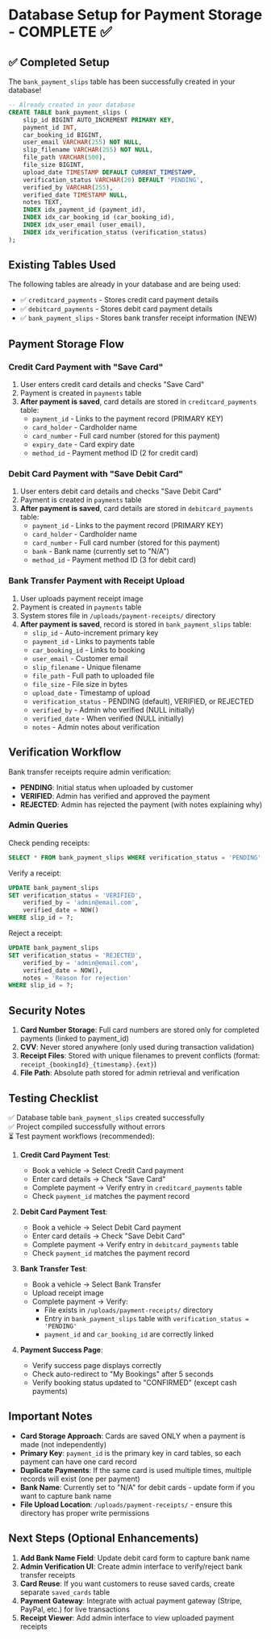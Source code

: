 # Database Setup for Payment Storage - COMPLETE ✅

## ✅ Completed Setup

The `bank_payment_slips` table has been successfully created in your database!

```sql
-- Already created in your database
CREATE TABLE bank_payment_slips (
    slip_id BIGINT AUTO_INCREMENT PRIMARY KEY,
    payment_id INT,
    car_booking_id BIGINT,
    user_email VARCHAR(255) NOT NULL,
    slip_filename VARCHAR(255) NOT NULL,
    file_path VARCHAR(500),
    file_size BIGINT,
    upload_date TIMESTAMP DEFAULT CURRENT_TIMESTAMP,
    verification_status VARCHAR(20) DEFAULT 'PENDING',
    verified_by VARCHAR(255),
    verified_date TIMESTAMP NULL,
    notes TEXT,
    INDEX idx_payment_id (payment_id),
    INDEX idx_car_booking_id (car_booking_id),
    INDEX idx_user_email (user_email),
    INDEX idx_verification_status (verification_status)
);
```

## Existing Tables Used

The following tables are already in your database and are being used:
- ✅ `creditcard_payments` - Stores credit card payment details
- ✅ `debitcard_payments` - Stores debit card payment details
- ✅ `bank_payment_slips` - Stores bank transfer receipt information (NEW)

## Payment Storage Flow

### Credit Card Payment with "Save Card"
1. User enters credit card details and checks "Save Card"
2. Payment is created in `payments` table
3. **After payment is saved**, card details are stored in `creditcard_payments` table:
   - `payment_id` - Links to the payment record (PRIMARY KEY)
   - `card_holder` - Cardholder name
   - `card_number` - Full card number (stored for this payment)
   - `expiry_date` - Card expiry date
   - `method_id` - Payment method ID (2 for credit card)

### Debit Card Payment with "Save Debit Card"
1. User enters debit card details and checks "Save Debit Card"
2. Payment is created in `payments` table
3. **After payment is saved**, card details are stored in `debitcard_payments` table:
   - `payment_id` - Links to the payment record (PRIMARY KEY)
   - `card_holder` - Cardholder name
   - `card_number` - Full card number (stored for this payment)
   - `bank` - Bank name (currently set to "N/A")
   - `method_id` - Payment method ID (3 for debit card)

### Bank Transfer Payment with Receipt Upload
1. User uploads payment receipt image
2. Payment is created in `payments` table
3. System stores file in `/uploads/payment-receipts/` directory
4. **After payment is saved**, record is stored in `bank_payment_slips` table:
   - `slip_id` - Auto-increment primary key
   - `payment_id` - Links to payments table
   - `car_booking_id` - Links to booking
   - `user_email` - Customer email
   - `slip_filename` - Unique filename
   - `file_path` - Full path to uploaded file
   - `file_size` - File size in bytes
   - `upload_date` - Timestamp of upload
   - `verification_status` - PENDING (default), VERIFIED, or REJECTED
   - `verified_by` - Admin who verified (NULL initially)
   - `verified_date` - When verified (NULL initially)
   - `notes` - Admin notes about verification

## Verification Workflow

Bank transfer receipts require admin verification:
- **PENDING**: Initial status when uploaded by customer
- **VERIFIED**: Admin has verified and approved the payment
- **REJECTED**: Admin has rejected the payment (with notes explaining why)

### Admin Queries

Check pending receipts:
```sql
SELECT * FROM bank_payment_slips WHERE verification_status = 'PENDING';
```

Verify a receipt:
```sql
UPDATE bank_payment_slips 
SET verification_status = 'VERIFIED', 
    verified_by = 'admin@email.com', 
    verified_date = NOW() 
WHERE slip_id = ?;
```

Reject a receipt:
```sql
UPDATE bank_payment_slips 
SET verification_status = 'REJECTED', 
    verified_by = 'admin@email.com', 
    verified_date = NOW(),
    notes = 'Reason for rejection' 
WHERE slip_id = ?;
```

## Security Notes

1. **Card Number Storage**: Full card numbers are stored only for completed payments (linked to payment_id)
2. **CVV**: Never stored anywhere (only used during transaction validation)
3. **Receipt Files**: Stored with unique filenames to prevent conflicts (format: `receipt_{bookingId}_{timestamp}.{ext}`)
4. **File Path**: Absolute path stored for admin retrieval and verification

## Testing Checklist

✅ Database table `bank_payment_slips` created successfully  
✅ Project compiled successfully without errors  
⏳ Test payment workflows (recommended):

1. **Credit Card Payment Test**:
   - Book a vehicle → Select Credit Card payment
   - Enter card details → Check "Save Card"
   - Complete payment → Verify entry in `creditcard_payments` table
   - Check `payment_id` matches the payment record

2. **Debit Card Payment Test**:
   - Book a vehicle → Select Debit Card payment  
   - Enter card details → Check "Save Debit Card"
   - Complete payment → Verify entry in `debitcard_payments` table
   - Check `payment_id` matches the payment record

3. **Bank Transfer Test**:
   - Book a vehicle → Select Bank Transfer
   - Upload receipt image
   - Complete payment → Verify:
     - File exists in `/uploads/payment-receipts/` directory
     - Entry in `bank_payment_slips` table with `verification_status = 'PENDING'`
     - `payment_id` and `car_booking_id` are correctly linked

4. **Payment Success Page**:
   - Verify success page displays correctly
   - Check auto-redirect to "My Bookings" after 5 seconds
   - Verify booking status updated to "CONFIRMED" (except cash payments)

## Important Notes

- **Card Storage Approach**: Cards are saved ONLY when a payment is made (not independently)
- **Primary Key**: `payment_id` is the primary key in card tables, so each payment can have one card record
- **Duplicate Payments**: If the same card is used multiple times, multiple records will exist (one per payment)
- **Bank Name**: Currently set to "N/A" for debit cards - update form if you want to capture bank name
- **File Upload Location**: `/uploads/payment-receipts/` - ensure this directory has proper write permissions

## Next Steps (Optional Enhancements)

1. **Add Bank Name Field**: Update debit card form to capture bank name
2. **Admin Verification UI**: Create admin interface to verify/reject bank transfer receipts
3. **Card Reuse**: If you want customers to reuse saved cards, create separate `saved_cards` table
4. **Payment Gateway**: Integrate with actual payment gateway (Stripe, PayPal, etc.) for live transactions
5. **Receipt Viewer**: Add admin interface to view uploaded payment receipts

